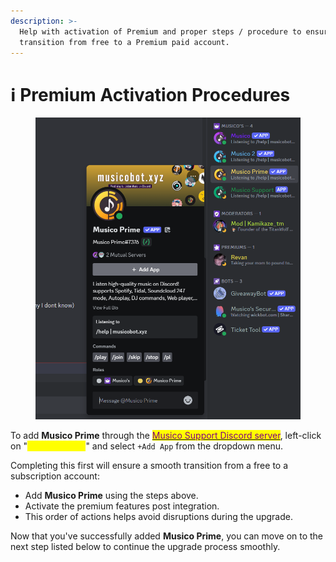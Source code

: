 ```yaml
---
description: >-
  Help with activation of Premium and proper steps / procedure to ensure a easy
  transition from free to a Premium paid account.
---
```


# ℹ️ Premium Activation Procedures

<figure><img src="../../../.gitbook/assets/image.png" alt=""><figcaption></figcaption></figure>

To add **Musico Prime** through the [<mark style="color:purple;">Musico Support Discord server</mark>](https://discord.gg/N65PTWSj7P), left-click on "<mark style="color:yellow;">**Musico Prime**</mark>" and select `+Add App` from the dropdown menu.

Completing this first will ensure a smooth transition from a free to a subscription account:

* Add **Musico Prime** using the steps above.
* Activate the premium features post integration.
* This order of actions helps avoid disruptions during the upgrade.

Now that you've successfully added **Musico Prime**, you can move on to the next step listed below to continue the upgrade process smoothly.
